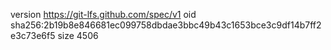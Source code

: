 version https://git-lfs.github.com/spec/v1
oid sha256:2b19b8e846681ec099758dbdae3bbc49b43c1653bce3c9df14b7ff2e3c73e6f5
size 4506
